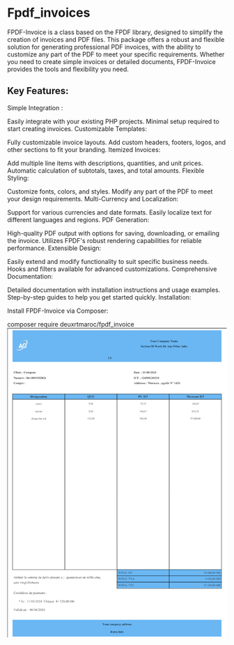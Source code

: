 <h1>Fpdf_invoices</h1>

<p>

FPDF-Invoice is a class based on the FPDF library, designed to simplify the creation of invoices and PDF files. This package offers a robust and flexible solution for generating professional PDF invoices, with the ability to customize any part of the PDF to meet your specific requirements. Whether you need to create simple invoices or detailed documents, FPDF-Invoice provides the tools and flexibility you need.

</p>

<h2> Key Features: </h2>

Simple Integration :

Easily integrate with your existing PHP projects.
Minimal setup required to start creating invoices.
Customizable Templates:

Fully customizable invoice layouts.
Add custom headers, footers, logos, and other sections to fit your branding.
Itemized Invoices:

Add multiple line items with descriptions, quantities, and unit prices.
Automatic calculation of subtotals, taxes, and total amounts.
Flexible Styling:

Customize fonts, colors, and styles.
Modify any part of the PDF to meet your design requirements.
Multi-Currency and Localization:

Support for various currencies and date formats.
Easily localize text for different languages and regions.
PDF Generation:

High-quality PDF output with options for saving, downloading, or emailing the invoice.
Utilizes FPDF's robust rendering capabilities for reliable performance.
Extensible Design:

Easily extend and modify functionality to suit specific business needs.
Hooks and filters available for advanced customizations.
Comprehensive Documentation:

Detailed documentation with installation instructions and usage examples.
Step-by-step guides to help you get started quickly.
Installation:

Install FPDF-Invoice via Composer:

composer require deuxrtmaroc/fpdf_invoice
<img src="presentation.png" >
